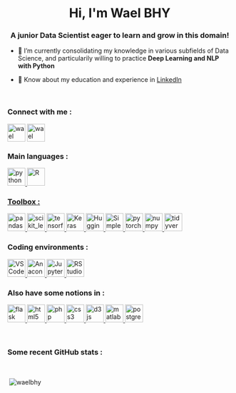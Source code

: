 <h1 align="center">Hi, I'm Wael BHY</h1>
<h3 align="center">A junior Data Scientist eager to learn and grow in this domain!</h3>

- 🌱 I’m currently consolidating my knowledge in various subfields of Data Science, and particularily willing to practice **Deep Learning and NLP with Python**

- 📄 Know about my education and experience in [LinkedIn](https://www.linkedin.com/in/waelbhy/)

</br>
<h3 align="left"> Connect with me :</h3>
<p align="left">
<a href="https://www.linkedin.com/in/waelbhy/" target="blank"><img align="center" src="https://upload.wikimedia.org/wikipedia/commons/thumb/c/c9/Linkedin.svg/1200px-Linkedin.svg.png" alt="wael ben hadj yahia" height="40" width="40" /></a>
<a href="https://www.kaggle.com/waelbhy" target="blank"><img align="center" src="http://simpleicons.org/icons/kaggle.svg" alt="wael bhy" height="40" width="40" /></a>
</p>

<h3 align="left"> Main languages :</h3>
<p align="left"> <a href="https://www.python.org" target="_blank"> <img src="https://cdn4.iconfinder.com/data/icons/logos-and-brands/512/267_Python_logo-512.png" alt="python" width="40" height="40"/> </a> <a href="https://www.r-project.org/" target="_blank"> <img src="https://upload.wikimedia.org/wikipedia/commons/thumb/1/1b/R_logo.svg/1280px-R_logo.svg.png" alt="R" width="40" height="40"/>  </p>
  
 <h3 align="left"> Toolbox :</h3>
 <p align="left"> <a href="https://pandas.pydata.org" target="_blank"> <img src="https://upload.wikimedia.org/wikipedia/commons/thumb/2/22/Pandas_mark.svg/1200px-Pandas_mark.svg.png" alt="pandas" width="40" height="40"/> </a> <a href="https://scikit-learn.org/" target="_blank"> <img src="https://upload.wikimedia.org/wikipedia/commons/0/05/Scikit_learn_logo_small.svg" alt="scikit_learn" width="40" height="40"/> </a> <a href="https://www.tensorflow.org" target="_blank"> <img src="https://www.vectorlogo.zone/logos/tensorflow/tensorflow-icon.svg" alt="tensorflow" width="40" height="40"/> </a> <a href="https://keras.io/" target="_blank"> <img src="https://upload.wikimedia.org/wikipedia/commons/thumb/a/ae/Keras_logo.svg/1200px-Keras_logo.svg.png" alt="Keras" width="40" height="40"/> </a> <a href="https://huggingface.co/" target="_blank"> <img src="https://avatars0.githubusercontent.com/u/25720743?s=280&v=4" alt="HuggingFace" width="40" height="40"/> </a> <a href="https://simpletransformers.ai/" target="_blank"> <img src="https://repository-images.githubusercontent.com/212747520/6ef26800-0982-11ea-8476-80e5c7b4d3c4" alt="SimpleTransformers" width="40" height="40"/> </a> <a href="https://pytorch.org/" target="_blank"> <img src="https://www.vectorlogo.zone/logos/pytorch/pytorch-icon.svg" alt="pytorch" width="40" height="40"/> </a> <a href="https://numpy.org/" target="_blank"> <img src="https://user-images.githubusercontent.com/98330/63813335-20cd4b80-c8e2-11e9-9c04-e4dbf7285aa1.png" alt="numpy" width="40" height="40"/> </a> <a href="https://www.tidyverse.org/" target="_blank"> <img src="https://avatars3.githubusercontent.com/u/22032646?s=400&v=4" alt="tidyverse" width="40" height="40"/> </a> </p>
 
 
<h3 align="left"> Coding environments :</h3>
<p align="left"> <a href="https://code.visualstudio.com/" target="_blank"> <img src="https://raw.githubusercontent.com/dhanishgajjar/vscode-icons/master/png/default_dark.png" alt="VSCode" width="40" height="40"/> </a>  <a href="https://www.anaconda.com/" target="_blank"> <img src="https://avatars0.githubusercontent.com/u/3571983?s=400&v=4" alt="Anaconda" width="40" height="40"/> </a> <a href="https://jupyter.org//" target="_blank"> <img src="https://upload.wikimedia.org/wikipedia/commons/thumb/3/38/Jupyter_logo.svg/1200px-Jupyter_logo.svg.png" alt="JupyterProject" width="40" height="40"/> </a> <a href="https://rstudio.com/" target="_blank"> <img src="https://i.stack.imgur.com/bUpIh.png" alt="RStudio" width="40" height="40"/> </a> </p>

<h3 align="left"> Also have some notions in :</h3>
<p align="left"> <a href="https://flask.palletsprojects.com/" target="_blank"> <img src="https://www.vectorlogo.zone/logos/pocoo_flask/pocoo_flask-icon.svg" alt="flask" width="40" height="40"/> </a> <a href="https://www.w3.org/html/" target="_blank"> <img src="https://cdn1.iconfinder.com/data/icons/logotypes/32/badge-html-5-512.png" alt="html5" width="40" height="40"/> </a> <a href="https://www.php.net" target="_blank"> <img src="https://cdn4.iconfinder.com/data/icons/logos-3/568/php-logo-512.png" alt="php" width="40" height="40"/> </a> <a href="https://www.w3schools.com/css/" target="_blank"> <img src="https://cdn1.iconfinder.com/data/icons/logotypes/32/badge-css-3-512.png" alt="css3" width="40" height="40"/> </a> <a href="https://d3js.org/" target="_blank"> <img src="https://avatars0.githubusercontent.com/u/1562726?s=280&v=4" alt="d3js" width="40" height="40"/> </a> <a href="https://www.mathworks.com/" target="_blank"> <img src="https://upload.wikimedia.org/wikipedia/commons/thumb/2/21/Matlab_Logo.png/668px-Matlab_Logo.png" alt="matlab" width="40" height="40"/> </a> <a href="https://www.postgresql.org" target="_blank"> <img src="https://cdn.iconscout.com/icon/free/png-512/postgresql-226047.png" alt="postgresql" width="40" height="40"/> </a>  </p>

</br>
<h3 align="left"> Some recent GitHub stats :</h3> </br>
<p>&nbsp;<img align="center" src="https://github-readme-stats.vercel.app/api?username=waelbhy&show_icons=true&locale=en" alt="waelbhy" /></p>
